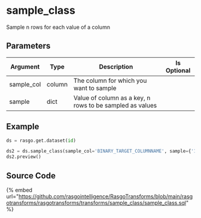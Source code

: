 

# sample_class

Sample n rows for each value of a column

## Parameters

|  Argument  |  Type  |                       Description                        | Is Optional |
| ---------- | ------ | -------------------------------------------------------- | ----------- |
| sample_col | column | The column for which you want to sample                  |             |
| sample     | dict   | Value of column as a key, n rows to be sampled as values |             |


## Example

```python
ds = rasgo.get.dataset(id)

ds2 = ds.sample_class(sample_col='BINARY_TARGET_COLUMNNAME', sample={'1':15000, '0':60000})
ds2.preview()
```

## Source Code

{% embed url="https://github.com/rasgointelligence/RasgoTransforms/blob/main/rasgotransforms/rasgotransforms/transforms/sample_class/sample_class.sql" %}

